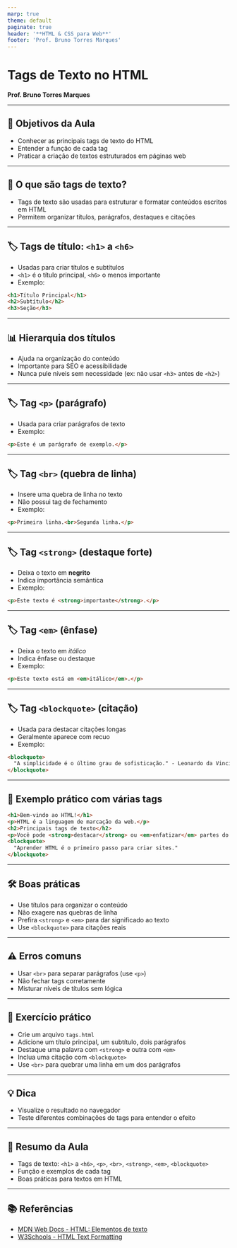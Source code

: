 ```yaml
--- 
marp: true
theme: default
paginate: true
header: '**HTML & CSS para Web**'
footer: 'Prof. Bruno Torres Marques'
---
```


# Tags de Texto no HTML  
**Prof. Bruno Torres Marques**

---

## 🎯 Objetivos da Aula

- Conhecer as principais tags de texto do HTML  
- Entender a função de cada tag  
- Praticar a criação de textos estruturados em páginas web

---

## 📝 O que são tags de texto?

- Tags de texto são usadas para estruturar e formatar conteúdos escritos em HTML  
- Permitem organizar títulos, parágrafos, destaques e citações

---

## 🏷️ Tags de título: `<h1>` a `<h6>`

- Usadas para criar títulos e subtítulos  
- `<h1>` é o título principal, `<h6>` o menos importante  
- Exemplo:

```html
<h1>Título Principal</h1>
<h2>Subtítulo</h2>
<h3>Seção</h3>
```

---

## 📊 Hierarquia dos títulos

- Ajuda na organização do conteúdo  
- Importante para SEO e acessibilidade  
- Nunca pule níveis sem necessidade (ex: não usar `<h3>` antes de `<h2>`)

---

## 🏷️ Tag `<p>` (parágrafo)

- Usada para criar parágrafos de texto  
- Exemplo:

```html
<p>Este é um parágrafo de exemplo.</p>
```

---

## 🏷️ Tag `<br>` (quebra de linha)

- Insere uma quebra de linha no texto  
- Não possui tag de fechamento  
- Exemplo:

```html
<p>Primeira linha.<br>Segunda linha.</p>
```

---

## 🏷️ Tag `<strong>` (destaque forte)

- Deixa o texto em **negrito**  
- Indica importância semântica  
- Exemplo:

```html
<p>Este texto é <strong>importante</strong>.</p>
```

---

## 🏷️ Tag `<em>` (ênfase)

- Deixa o texto em *itálico*  
- Indica ênfase ou destaque  
- Exemplo:

```html
<p>Este texto está em <em>itálico</em>.</p>
```

---

## 🏷️ Tag `<blockquote>` (citação)

- Usada para destacar citações longas  
- Geralmente aparece com recuo  
- Exemplo:

```html
<blockquote>
  "A simplicidade é o último grau de sofisticação." - Leonardo da Vinci
</blockquote>
```

---

## 🧩 Exemplo prático com várias tags

```html
<h1>Bem-vindo ao HTML!</h1>
<p>HTML é a linguagem de marcação da web.</p>
<h2>Principais tags de texto</h2>
<p>Você pode <strong>destacar</strong> ou <em>enfatizar</em> partes do texto.</p>
<blockquote>
  "Aprender HTML é o primeiro passo para criar sites."
</blockquote>
```

---

## 🛠️ Boas práticas

- Use títulos para organizar o conteúdo  
- Não exagere nas quebras de linha  
- Prefira `<strong>` e `<em>` para dar significado ao texto  
- Use `<blockquote>` para citações reais

---

## ⚠️ Erros comuns

- Usar `<br>` para separar parágrafos (use `<p>`)  
- Não fechar tags corretamente  
- Misturar níveis de títulos sem lógica

---

## 📝 Exercício prático

- Crie um arquivo `tags.html`  
- Adicione um título principal, um subtítulo, dois parágrafos  
- Destaque uma palavra com `<strong>` e outra com `<em>`  
- Inclua uma citação com `<blockquote>`  
- Use `<br>` para quebrar uma linha em um dos parágrafos

---

## 💡 Dica

- Visualize o resultado no navegador  
- Teste diferentes combinações de tags para entender o efeito

---

## 🏁 Resumo da Aula

- Tags de texto: `<h1>` a `<h6>`, `<p>`, `<br>`, `<strong>`, `<em>`, `<blockquote>`  
- Função e exemplos de cada tag  
- Boas práticas para textos em HTML

---

## 📚 Referências

- [MDN Web Docs - HTML: Elementos de texto](https://developer.mozilla.org/pt-BR/docs/Web/HTML/Element)
- [W3Schools - HTML Text Formatting](https://www.w3schools.com/html/html_formatting.asp)